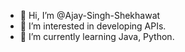 - 👋 Hi, I’m @Ajay-Singh-Shekhawat
- 👀 I’m interested in developing APIs.
- 🌱 I’m currently learning Java, Python.

<!---
Ajay-Singh-Shekhawat/Ajay-Singh-Shekhawat is a ✨ special ✨ repository because its `README.md` (this file) appears on your GitHub profile.
You can click the Preview link to take a look at your changes.
--->
